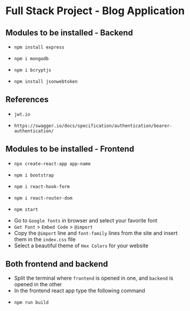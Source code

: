 # Full Stack Project - Blog Application

## Modules to be installed - Backend

*     npm install express
*     npm i mongodb
*     npm i bcryptjs
*     npm install jsonwebtoken

## References

* `jwt.io`
*     https://swagger.io/docs/specification/authentication/bearer-authentication/

## Modules to be installed - Frontend

*     npx create-react-app app-name
*     npm i bootstrap
*     npm i react-hook-form
*     npm i react-router-dom
*     npm start
* Go to `Google fonts` in browser and select your favorite font
* `Get Font` > `Embed Code` > `@import`
* Copy the `@import` line and `font-family` lines from the site and insert them in the `index.css` file
* Select a beautiful theme of `Hex Colors` for your website

## Both frontend and backend

* Split the terminal where `frontend` is opened in one, and `backend` is opened in the other
* In the frontend react app type the following command
*     npm run build
